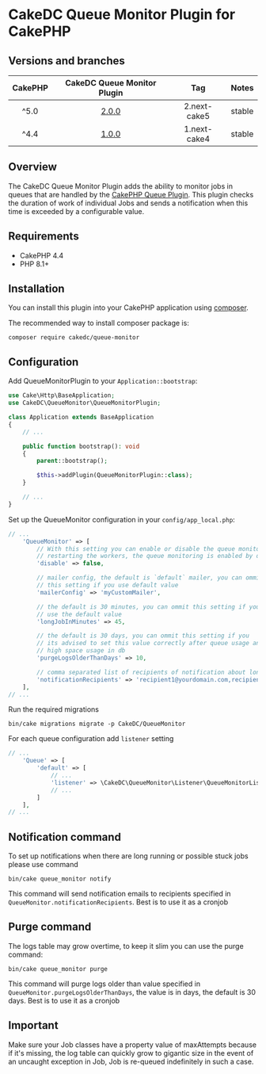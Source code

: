# CakeDC Queue Monitor Plugin for CakePHP

## Versions and branches
| CakePHP |                        CakeDC Queue Monitor Plugin                         |     Tag      | Notes  |
|:-------:|:--------------------------------------------------------------------------:|:------------:|:-------|
|  ^5.0   | [2.0.0](https://github.com/CakeDC/cakephp-queue-monitor/tree/2.next-cake5) | 2.next-cake5 | stable |
|  ^4.4   | [1.0.0](https://github.com/CakeDC/cakephp-queue-monitor/tree/1.next-cake4) | 1.next-cake4 | stable |

## Overview

The CakeDC Queue Monitor Plugin adds the ability to monitor jobs in queues that are handled by the
[CakePHP Queue Plugin](https://github.com/cakephp/queue). This plugin checks the duration of work of
individual Jobs and sends a notification when this time is exceeded by a configurable value.

## Requirements
* CakePHP 4.4
* PHP 8.1+

## Installation

You can install this plugin into your CakePHP application using [composer](https://getcomposer.org).

The recommended way to install composer package is:
```
composer require cakedc/queue-monitor
```

## Configuration

Add QueueMonitorPlugin to your `Application::bootstrap`:
```php
use Cake\Http\BaseApplication;
use CakeDC\QueueMonitor\QueueMonitorPlugin;

class Application extends BaseApplication
{
    // ...

    public function bootstrap(): void
    {
        parent::bootstrap();

        $this->addPlugin(QueueMonitorPlugin::class);
    }

    // ...
}

```

Set up the QueueMonitor configuration in your `config/app_local.php`:
```php
// ...
    'QueueMonitor' => [
        // With this setting you can enable or disable the queue monitoring without
        // restarting the workers, the queue monitoring is enabled by default
        'disable' => false,

        // mailer config, the default is `default` mailer, you can ommit
        // this setting if you use default value
        'mailerConfig' => 'myCustomMailer',

        // the default is 30 minutes, you can ommit this setting if you
        // use the default value
        'longJobInMinutes' => 45,

        // the default is 30 days, you can ommit this setting if you
        // its advised to set this value correctly after queue usage analysis to avoid
        // high space usage in db
        'purgeLogsOlderThanDays' => 10,

        // comma separated list of recipients of notification about long running queue jobs
        'notificationRecipients' => 'recipient1@yourdomain.com,recipient2@yourdomain.com,recipient3@yourdomain.com',
    ],
// ...
```

Run the required migrations
```shell
bin/cake migrations migrate -p CakeDC/QueueMonitor
```

For each queue configuration add `listener` setting
```php
// ...
    'Queue' => [
        'default' => [
            // ...
            'listener' => \CakeDC\QueueMonitor\Listener\QueueMonitorListener::class,
            // ...
        ]
    ],
// ...
```

## Notification command

To set up notifications when there are long running or possible stuck jobs please use command
```shell
bin/cake queue_monitor notify
```

This command will send notification emails to recipients specified in `QueueMonitor.notificationRecipients`. Best is
to use it as a cronjob

## Purge command

The logs table may grow overtime, to keep it slim you can use the purge command:
```shell
bin/cake queue_monitor purge
```

This command will purge logs older than value specified in `QueueMonitor.purgeLogsOlderThanDays`, the value is in
days, the default is 30 days. Best is to use it as a cronjob

## Important

Make sure your Job classes have a property value of maxAttempts because if it's missing, the log table can quickly
grow to gigantic size in the event of an uncaught exception in Job, Job is re-queued indefinitely in such a case.

